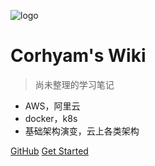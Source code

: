 
![logo](https://docsify.js.org/_media/icon.svg)

#  Corhyam's Wiki

> 尚未整理的学习笔记

- AWS，阿里云
- docker，k8s
- 基础架构演变，云上各类架构


[GitHub](https://github.com/corhyam)
[Get Started](README.md)